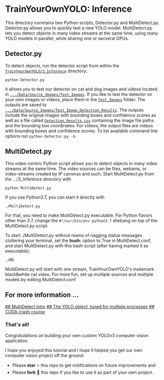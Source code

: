 # TrainYourOwnYOLO: Inference

This directory conntains two Python scripts, Detector.py and MultiDetect.py. Detector.py allows you to quickly test a new YOLO model. MultiDetect.py lets you detect objects in many video streams at the same time, using many YOLO models in parallel, while sharing one or secveral GPUs.

## Detector.py

To detect objects, run the detector script from within the [`TrainYourOwnYOLO/3_Inference`](/3_Inference/) directory:.

```
python Detector.py
```

It allows you to test our detector on cat and dog images and videos located in [`.../Data/Source_Images/Test_Images`](/Data/Source_Images/Test_Images). If you like to test the detector on your own images or videos, place them in the [`Test_Images`](/Data/Source_Images/Test_Images) folder. The outputs are saved to [`.../Data/Source_Images/Test_Image_Detection_Results`](/Data/Source_Images/Test_Image_Detection_Results). The outputs include the original images with bounding boxes and confidence scores as well as a file called [`Detection_Results.csv`](/Data/Source_Images/Test_Image_Detection_Results/Detection_Results.csv) containing the image file paths and the bounding box coordinates. For videos, the output files are videos with bounding boxes and confidence scores. To list available command line options run `python Detector.py -h`.

## MultiDetect.py

This video-centric Python script allows you to detect objects in many video streams at the same time. The video sources can be files, webams, or video-streams created by IP cameras and such.  Start MultiDetect.py from the .../3_Inference directory with

```
python MultiDetect.py
```

If you use Python3.7, you can start it directly with


```
./MultiDetect.py
```

For that, you need to make MultiDetect.py executable. For Python flavors other than 3.7, change the `#!/usr/bin/env python3.7` shebang on top of the  MultiDetect.py script.

To start ./MultiDetect.py without reams of nagging status messages cluttering your terminal, set the **hush:** option to True in MultiDetect.conf, and start MultiDetect.py with this bash script (after having marked it as executable):

```
./MD
```

MultiDetect.py will start with one stream, TrainYourOwnYOLO's trademark black&white cat video. For more fun, set up multiple sources and multiple models by editing MultiDetect.conf

## For more information ... 

[## MultiDetect intro](/README.md)
[## The YOLO object, tuned for multiple processes](/MultiYOLO.md)
[## CUDA crash course](/CUDA101.md)

### That's all!
Congratulations on building your own custom YOLOv3 computer vision application.

I hope you enjoyed this tutorial and I hope it helped you get our own computer vision project off the ground:

- Please **star** ⭐ this repo to get notifications on future improvements and
- Please **fork** 🍴 this repo if you like to use it as part of your own project.


 
 
